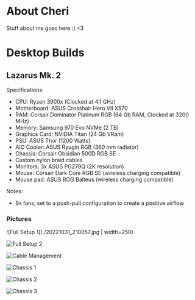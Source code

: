 # About Cheri
Stuff about me goes here :) <3

# Desktop Builds

## Lazarus Mk. 2

Specifications:
- CPU: Ryzen 3900x (Clocked at 4.1 GHz)
- Motherboard: ASUS Crosshair Hero VII X570
- RAM: Corsair Dominator Platinum RGB (64 Gb RAM, Clocked at 3200 MHz)
- Memory: Samsung 970 Evo NVMe (2 TB)
- Graphics Card: NVIDIA Titan (24 Gb VRam)
- PSU: ASUS Thor (1200 Watts)
- AIO Cooler: ASUS Ryugin RGB (360 mm radiator)
- Chassis: Corsair Obsidian 500D RGB SE
- Custom nylon braid cables
- Monitors: 3x ASUS PG279Q (2K resolution)
- Mouse: Corsair Dark Core RGB SE (wireless charging compatible)
- Mouse pad: ASUS ROG Balteus (wireless charging compatible)

Notes:
- 9x fans, set to a push-pull configuration to create a positive airflow

### Pictures

![Full Setup 1](./20221031_210057.jpg | width=250)

![Full Setup 2](./20221031_210000.jpg)

![Cable Management](./20221031_210331.jpg)

![Chassis 1](./20221031_210134.jpg)

![Chassis 2](./20221031_210149.jpg)

![Chassis 3](./20221031_210214.jpg)
